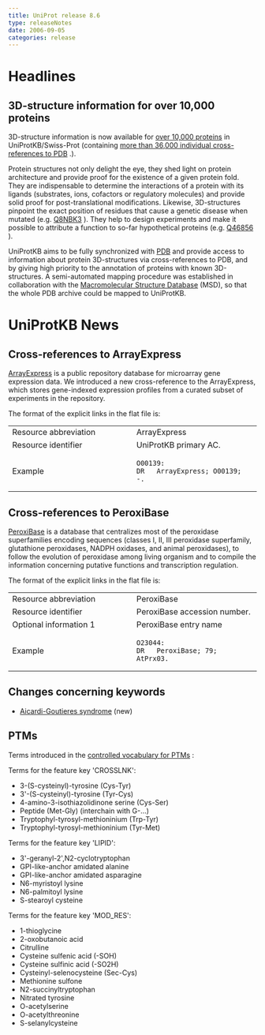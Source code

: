 ```yaml
---
title: UniProt release 8.6
type: releaseNotes
date: 2006-09-05
categories: release
---
```


# Headlines

## 3D-structure information for over 10,000 proteins

3D-structure information is now available for [over 10,000 proteins](http://www.uniprot.org/uniprotkb?query=keyword:2) in UniProtKB/Swiss-Prot (containing [more than 36,000 individual cross-references to PDB](https://ftp.uniprot.org/pub/databases/uniprot/current_release/knowledgebase/complete/docs/pdbtosp) .).

Protein structures not only delight the eye, they shed light on protein architecture and provide proof for the existence of a given protein fold. They are indispensable to determine the interactions of a protein with its ligands (substrates, ions, cofactors or regulatory molecules) and provide solid proof for post-translational modifications. Likewise, 3D-structures pinpoint the exact position of residues that cause a genetic disease when mutated (e.g. [Q8NBK3](http://www.uniprot.org/uniprotkb/Q8NBK3) ). They help to design experiments and make it possible to attribute a function to so-far hypothetical proteins (e.g. [Q46856](http://www.uniprot.org/uniprotkb/Q46856) ).

UniProtKB aims to be fully synchronized with [PDB](http://www.pdb.org/) and provide access to information about protein 3D-structures via cross-references to PDB, and by giving high priority to the annotation of proteins with known 3D-structures. A semi-automated mapping procedure was established in collaboration with the [Macromolecular Structure Database](http://www.ebi.ac.uk/msd/) (MSD), so that the whole PDB archive could be mapped to UniProtKB.

# UniProtKB News

## Cross-references to ArrayExpress

[ArrayExpress](http://www.ebi.ac.uk/arrayexpress/) is a public repository database for microarray gene expression data. We introduced a new cross-reference to the ArrayExpress, which stores gene-indexed expression profiles from a curated subset of experiments in the repository.

The format of the explicit links in the flat file is:

<table><colgroup><col style="width: 50%" /><col style="width: 50%" /></colgroup><tbody><tr class="odd"><td>Resource abbreviation</td><td>ArrayExpress</td></tr><tr class="even"><td>Resource identifier</td><td>UniProtKB primary AC.</td></tr><tr class="odd"><td>Example</td><td><pre><code>O00139:
DR   ArrayExpress; O00139; -.</code></pre></td></tr></tbody></table>

## Cross-references to PeroxiBase

[PeroxiBase](http://peroxidase.isb-sib.ch/) is a database that centralizes most of the peroxidase superfamilies encoding sequences (classes I, II, III peroxidase superfamily, glutathione peroxidases, NADPH oxidases, and animal peroxidases), to follow the evolution of peroxidase among living organism and to compile the information concerning putative functions and transcription regulation.

The format of the explicit links in the flat file is:

<table><colgroup><col style="width: 50%" /><col style="width: 50%" /></colgroup><tbody><tr class="odd"><td>Resource abbreviation</td><td>PeroxiBase</td></tr><tr class="even"><td>Resource identifier</td><td>PeroxiBase accession number.</td></tr><tr class="odd"><td>Optional information 1</td><td>PeroxiBase entry name</td></tr><tr class="even"><td>Example</td><td><pre><code>O23044:
DR   PeroxiBase; 79; AtPrx03.</code></pre></td></tr></tbody></table>

## Changes concerning keywords

- [Aicardi-Goutieres syndrome](http://www.uniprot.org/keywords/KW-0948) (new)

## PTMs

Terms introduced in the [controlled vocabulary for PTMs](https://ftp.uniprot.org/pub/databases/uniprot/current_release/knowledgebase/complete/docs/ptmlist) :

Terms for the feature key 'CROSSLNK':

- 3-(S-cysteinyl)-tyrosine (Cys-Tyr)
- 3'-(S-cysteinyl)-tyrosine (Tyr-Cys)
- 4-amino-3-isothiazolidinone serine (Cys-Ser)
- Peptide (Met-Gly) (interchain with G-...)
- Tryptophyl-tyrosyl-methioninium (Trp-Tyr)
- Tryptophyl-tyrosyl-methioninium (Tyr-Met)

Terms for the feature key 'LIPID':

- 3'-geranyl-2',N2-cyclotryptophan
- GPI-like-anchor amidated alanine
- GPI-like-anchor amidated asparagine
- N6-myristoyl lysine
- N6-palmitoyl lysine
- S-stearoyl cysteine

Terms for the feature key 'MOD_RES':

- 1-thioglycine
- 2-oxobutanoic acid
- Citrulline
- Cysteine sulfenic acid (-SOH)
- Cysteine sulfinic acid (-SO2H)
- Cysteinyl-selenocysteine (Sec-Cys)
- Methionine sulfone
- N2-succinyltryptophan
- Nitrated tyrosine
- O-acetylserine
- O-acetylthreonine
- S-selanylcysteine

